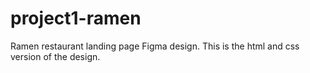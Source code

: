 # project1-ramen
Ramen restaurant landing page Figma design.  This is the html and css version of the design.
